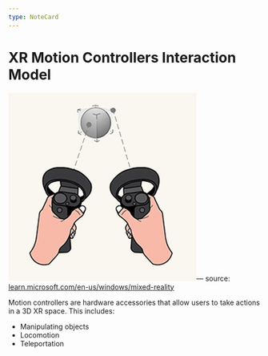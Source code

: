 ```yaml
---
type: NoteCard
---
```


# XR Motion Controllers Interaction Model

![{width=281,height=auto}](../attachments/hands-and-controllers-motion-controllers.jpg)— source: [learn.microsoft.com/en-us/windows/mixed-reality](https://learn.microsoft.com/en-us/windows/mixed-reality)

Motion controllers are hardware accessories that allow users to take actions in a 3D XR space. This includes:

- Manipulating objects
- Locomotion
- Teleportation
